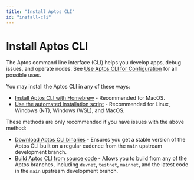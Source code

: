 ```yaml
---
title: "Install Aptos CLI"
id: "install-cli"
---
```


# Install Aptos CLI

The Aptos command line interface (CLI) helps you develop apps, debug issues, and operate nodes. See [Use Aptos CLI for Configuration](./use-aptos-cli.md) for all possible uses.

You may install the Aptos CLI in any of these ways:

* [Install Aptos CLI with Homebrew](https://github.com/aptos-labs/aptos-core/blob/main/crates/aptos/homebrew/README.md) - Recommended for MacOS.
* [Use the automated installation script](./automated-install-aptos-cli.md) - Recommended for Linux, Windows (NT), Windows (WSL), and MacOS.

These methods are only recommended if you have issues with the above method:

* [Download Aptos CLI binaries](./install-aptos-cli.md) - Ensures you get a stable version of the Aptos CLI built on a regular cadence from the `main` upstream development branch.
* [Build Aptos CLI from source code](../build-from-source.md) - Allows you to build from any of the Aptos branches, including `devnet`, `testnet`, `mainnet`, and the latest code in the `main` upstream development branch.
